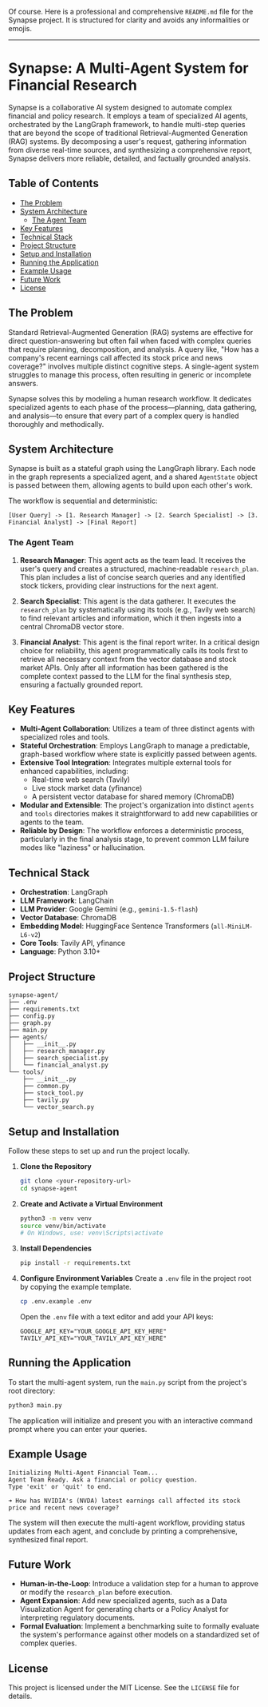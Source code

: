 Of course. Here is a professional and comprehensive `README.md` file for the Synapse project. It is structured for clarity and avoids any informalities or emojis.

---

# Synapse: A Multi-Agent System for Financial Research

Synapse is a collaborative AI system designed to automate complex financial and policy research. It employs a team of specialized AI agents, orchestrated by the LangGraph framework, to handle multi-step queries that are beyond the scope of traditional Retrieval-Augmented Generation (RAG) systems. By decomposing a user's request, gathering information from diverse real-time sources, and synthesizing a comprehensive report, Synapse delivers more reliable, detailed, and factually grounded analysis.

## Table of Contents

- [The Problem](#the-problem)
- [System Architecture](#system-architecture)
  - [The Agent Team](#the-agent-team)
- [Key Features](#key-features)
- [Technical Stack](#technical-stack)
- [Project Structure](#project-structure)
- [Setup and Installation](#setup-and-installation)
- [Running the Application](#running-the-application)
- [Example Usage](#example-usage)
- [Future Work](#future-work)
- [License](#license)

## The Problem

Standard Retrieval-Augmented Generation (RAG) systems are effective for direct question-answering but often fail when faced with complex queries that require planning, decomposition, and analysis. A query like, "How has a company's recent earnings call affected its stock price and news coverage?" involves multiple distinct cognitive steps. A single-agent system struggles to manage this process, often resulting in generic or incomplete answers.

Synapse solves this by modeling a human research workflow. It dedicates specialized agents to each phase of the process—planning, data gathering, and analysis—to ensure that every part of a complex query is handled thoroughly and methodically.

## System Architecture

Synapse is built as a stateful graph using the LangGraph library. Each node in the graph represents a specialized agent, and a shared `AgentState` object is passed between them, allowing agents to build upon each other's work.

The workflow is sequential and deterministic:

```
[User Query] -> [1. Research Manager] -> [2. Search Specialist] -> [3. Financial Analyst] -> [Final Report]
```

### The Agent Team

1.  **Research Manager**: This agent acts as the team lead. It receives the user's query and creates a structured, machine-readable `research_plan`. This plan includes a list of concise search queries and any identified stock tickers, providing clear instructions for the next agent.

2.  **Search Specialist**: This agent is the data gatherer. It executes the `research_plan` by systematically using its tools (e.g., Tavily web search) to find relevant articles and information, which it then ingests into a central ChromaDB vector store.

3.  **Financial Analyst**: This agent is the final report writer. In a critical design choice for reliability, this agent programmatically calls its tools first to retrieve all necessary context from the vector database and stock market APIs. Only after all information has been gathered is the complete context passed to the LLM for the final synthesis step, ensuring a factually grounded report.

## Key Features

- **Multi-Agent Collaboration**: Utilizes a team of three distinct agents with specialized roles and tools.
- **Stateful Orchestration**: Employs LangGraph to manage a predictable, graph-based workflow where state is explicitly passed between agents.
- **Extensive Tool Integration**: Integrates multiple external tools for enhanced capabilities, including:
  - Real-time web search (Tavily)
  - Live stock market data (yfinance)
  - A persistent vector database for shared memory (ChromaDB)
- **Modular and Extensible**: The project's organization into distinct `agents` and `tools` directories makes it straightforward to add new capabilities or agents to the team.
- **Reliable by Design**: The workflow enforces a deterministic process, particularly in the final analysis stage, to prevent common LLM failure modes like "laziness" or hallucination.

## Technical Stack

- **Orchestration**: LangGraph
- **LLM Framework**: LangChain
- **LLM Provider**: Google Gemini (e.g., `gemini-1.5-flash`)
- **Vector Database**: ChromaDB
- **Embedding Model**: HuggingFace Sentence Transformers (`all-MiniLM-L6-v2`)
- **Core Tools**: Tavily API, yfinance
- **Language**: Python 3.10+

## Project Structure

```
synapse-agent/
├── .env
├── requirements.txt
├── config.py
├── graph.py
├── main.py
├── agents/
│   ├── __init__.py
│   ├── research_manager.py
│   ├── search_specialist.py
│   └── financial_analyst.py
└── tools/
    ├── __init__.py
    ├── common.py
    ├── stock_tool.py
    ├── tavily.py
    └── vector_search.py
```

## Setup and Installation

Follow these steps to set up and run the project locally.

1.  **Clone the Repository**
    ```bash
    git clone <your-repository-url>
    cd synapse-agent
    ```

2.  **Create and Activate a Virtual Environment**
    ```bash
    python3 -m venv venv
    source venv/bin/activate
    # On Windows, use: venv\Scripts\activate
    ```

3.  **Install Dependencies**
    ```bash
    pip install -r requirements.txt
    ```

4.  **Configure Environment Variables**
    Create a `.env` file in the project root by copying the example template.
    ```bash
    cp .env.example .env
    ```
    Open the `.env` file with a text editor and add your API keys:
    ```
    GOOGLE_API_KEY="YOUR_GOOGLE_API_KEY_HERE"
    TAVILY_API_KEY="YOUR_TAVILY_API_KEY_HERE"
    ```

## Running the Application

To start the multi-agent system, run the `main.py` script from the project's root directory:

```bash
python3 main.py
```

The application will initialize and present you with an interactive command prompt where you can enter your queries.

## Example Usage

```
Initializing Multi-Agent Financial Team...
Agent Team Ready. Ask a financial or policy question.
Type 'exit' or 'quit' to end.

➜ How has NVIDIA's (NVDA) latest earnings call affected its stock price and recent news coverage?
```

The system will then execute the multi-agent workflow, providing status updates from each agent, and conclude by printing a comprehensive, synthesized final report.

## Future Work

- **Human-in-the-Loop**: Introduce a validation step for a human to approve or modify the `research_plan` before execution.
- **Agent Expansion**: Add new specialized agents, such as a Data Visualization Agent for generating charts or a Policy Analyst for interpreting regulatory documents.
- **Formal Evaluation**: Implement a benchmarking suite to formally evaluate the system's performance against other models on a standardized set of complex queries.

## License

This project is licensed under the MIT License. See the `LICENSE` file for details.
